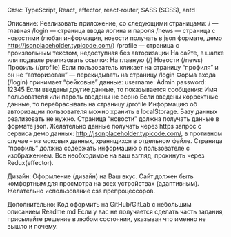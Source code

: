 Стэк: 
	TypeScript, React, effector, react-router, SASS (SCSS), antd

Описание:
	Реализовать приложение, со следующими страницами:
				/ — главная
				/login — страница ввода логина и пароля
				/news — страница с новостями (любая информация, новости получать в json формате,  демо  http://jsonplaceholder.typicode.com/) 
				/profile — страница с произвольным текстом, недоступная без авторизации
	На сайте, в шапке или подвале реализовать ссылки:
				На главную (/)
				Новости (/news)
				Профиль (/profile)
	Если пользователь кликает на страницу “профиля” и он не “авторизован” — перекидывать на страницу /login
	Форма входа (/login) принимает “фейковые” данные:
		username: Admin
		password: 12345
	Если введены другие данные, то показывается сообщения: Имя пользователя или пароль введены не верно
	Если введены корректные данные, то перебрасывать на страницу /profile
	Информацию об авторизации пользователя можно хранить в localStorage. Базу данных реализовать не нужно.
	Страница “новости” должна получать данные в формате json. Желательно данные получать через https запрос с сервиса демо данных: http://jsonplaceholder.typicode.com/, в противном случае – из моковых данных, хранящихся в отдельном файле.
	Страница “профиль” должна содержать информацию о пользователе с изображением.
	Все необходимое на ваш взгляд, прокинуть через Redux(effector).

Дизайн:
	Оформление (дизайн) на Ваш вкус. 
	Сайт должен быть комфортным для просмотра на всех устройствах (адаптивным). Желательно использование css препроцессоров.

Дополнительно:
	Код оформить на GitHub/GitLab с небольшим описанием Readme.md 
	Если у вас не получается сделать часть задания, присылайте решение в любом состоянии, указывая что именно не вышло и почему.

